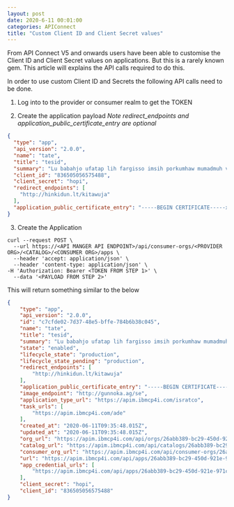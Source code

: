 ```yaml
---
layout: post
date: 2020-6-11 00:01:00
categories: APIConnect
title: "Custom Client ID and Client Secret values"
---
```


From API Connect V5 and onwards users have been able to customise the Client ID and Client Secret values on applications. But this is a rarely known gem.  This article will explains the API calls required to do this.

<!--more-->


In order to use custom Client ID and Secrets the following API calls need to be done.

1. Log into to the provider or consumer realm to get the TOKEN

2. Create the application payload
*Note redirect_endpoints and  application_public_certificate_entry are optional*
```json
{
  "type": "app",
  "api_version": "2.0.0",
  "name": "tate",
  "title": "tesid",
  "summary": "Lu babahjo ufatap lih fargisso imsih porkumhaw mumadmuh votupoafa pec kudiri huibwud puuc fahenol ari mov.",
  "client_id": "836505056575488",
  "client_secret": "hopi",
  "redirect_endpoints": [
    "http://hinkidun.lt/kitawuja"
  ],
  "application_public_certificate_entry": "-----BEGIN CERTIFICATE-----xxxEXAMPLExxxxxxxxxEXAMPLExxxxxxxxxxEXAMPLExxxxxxxxxxEXAMPLExxxxxxxEXAMPLExxxxxxxxxEXAMPLExxxxxxxxxxEXAMPLExxxxxxxxxxEXAMPLExxxxxxxEXAMPLExxxxxxxxxEXAMPLExxxxxxxxxxEXAMPLExxxxxxxxxxEXAMPLExxxxxxxEXAMPLExxxxxxxxxEXAMPLExxxxxxxxxxEXAMPLExxxxxxxxxxEXAMPLExxxx-----END CERTIFICATE-----"
}
```

3. Create  the Application
```shell
curl --request POST \
  --url https://<API MANGER API ENDPOINT>/api/consumer-orgs/<PROVIDER ORG>/<CATALOG>/<CONSUMER ORG>/apps \
  --header 'accept: application/json' \
  --header 'content-type: application/json' \
-H 'Authorization: Bearer <TOKEN FROM STEP 1>' \
  --data '<PAYLOAD FROM STEP 2>'
```

This will return something similar to the below
```json
{
    "type": "app",
    "api_version": "2.0.0",
    "id": "c7cfde02-7d37-48e5-bffe-784b6b38c045",
    "name": "tate",
    "title": "tesid",
    "summary": "Lu babahjo ufatap lih fargisso imsih porkumhaw mumadmuh votupoafa pec kudiri huibwud puuc fahenol ari mov.",
    "state": "enabled",
    "lifecycle_state": "production",
    "lifecycle_state_pending": "production",
    "redirect_endpoints": [
        "http://hinkidun.lt/kitawuja"
    ],
    "application_public_certificate_entry": "-----BEGIN CERTIFICATE-----xxxEXAMPLExxxxxxxxxEXAMPLExxxxxxxxxxEXAMPLExxxxxxxxxxEXAMPLExxxxxxxEXAMPLExxxxxxxxxEXAMPLExxxxxxxxxxEXAMPLExxxxxxxxxxEXAMPLExxxxxxxEXAMPLExxxxxxxxxEXAMPLExxxxxxxxxxEXAMPLExxxxxxxxxxEXAMPLExxxxxxxEXAMPLExxxxxxxxxEXAMPLExxxxxxxxxxEXAMPLExxxxxxxxxxEXAMPLExxxx-----END CERTIFICATE-----",
    "image_endpoint": "http://gunnoka.ag/se",
    "application_type_url": "https://apim.ibmcp4i.com/isratco",
    "task_urls": [
        "https://apim.ibmcp4i.com/ade"
    ],
    "created_at": "2020-06-11T09:35:48.015Z",
    "updated_at": "2020-06-11T09:35:48.015Z",
    "org_url": "https://apim.ibmcp4i.com/api/orgs/26abb389-bc29-450d-921e-971c91306d05",
    "catalog_url": "https://apim.ibmcp4i.com/api/catalogs/26abb389-bc29-450d-921e-971c91306d05/e51f536f-c9b1-48a1-a46b-9dcd581558c6",
    "consumer_org_url": "https://apim.ibmcp4i.com/api/consumer-orgs/26abb389-bc29-450d-921e-971c91306d05/e51f536f-c9b1-48a1-a46b-9dcd581558c6/71893d8d-c22b-44ab-82be-e46df0e8de38",
    "url": "https://apim.ibmcp4i.com/api/apps/26abb389-bc29-450d-921e-971c91306d05/e51f536f-c9b1-48a1-a46b-9dcd581558c6/71893d8d-c22b-44ab-82be-e46df0e8de38/c7cfde02-7d37-48e5-bffe-784b6b38c045",
    "app_credential_urls": [
        "https://apim.ibmcp4i.com/api/apps/26abb389-bc29-450d-921e-971c91306d05/e51f536f-c9b1-48a1-a46b-9dcd581558c6/71893d8d-c22b-44ab-82be-e46df0e8de38/c7cfde02-7d37-48e5-bffe-784b6b38c045/credentials/af22ce87-3d80-4e1b-9bff-b9e3e09dcd3f"
    ],
    "client_secret": "hopi",
    "client_id": "836505056575488"
}
```
